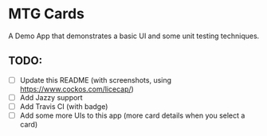 # MTG Cards

A Demo App that demonstrates a basic UI and some unit testing techniques.


## TODO:
- [ ] Update this README (with screenshots, using https://www.cockos.com/licecap/)
- [ ] Add Jazzy support
- [ ] Add Travis CI (with badge)
- [ ] Add some more UIs to this app (more card details when you select a card)
